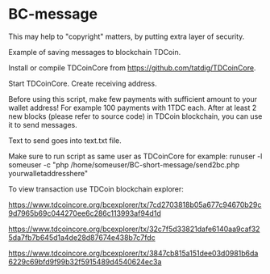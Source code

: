 # BC-message

This may help to "copyright" matters, by putting extra layer of security.

Example of saving messages to blockchain TDCoin.

Install or compile TDCoinCore from https://github.com/tatdig/TDCoinCore.

Start TDCoinCore.  Create receiving address.

Before using this script, make few payments with sufficient amount to your wallet address!
For example 100 payments with 1TDC each. After at least 2 new blocks (please refer to source code) in
TDCoin blockchain, you can use it to send messages.

Text to send goes into text.txt file.

Make sure to run script as same user as TDCoinCore for example:
  runuser -l someuser -c "php /home/someuser/BC-short-message/send2bc.php yourwalletaddresshere"

To view transaction use TDCoin blockchain explorer:

https://www.tdcoincore.org/bcexplorer/tx/7cd2703818b05a677c94670b29c9d7965b69c044270ee6c286c113993af94d1d

https://www.tdcoincore.org/bcexplorer/tx/32c7f5d33821dafe6140aa9caf325da7fb7b645d1a4de28d87674e438b7c7fdc

https://www.tdcoincore.org/bcexplorer/tx/3847cb815a151dee03d0981b6da6229c69bfd9f99b32f5915489d4540624ec3a
